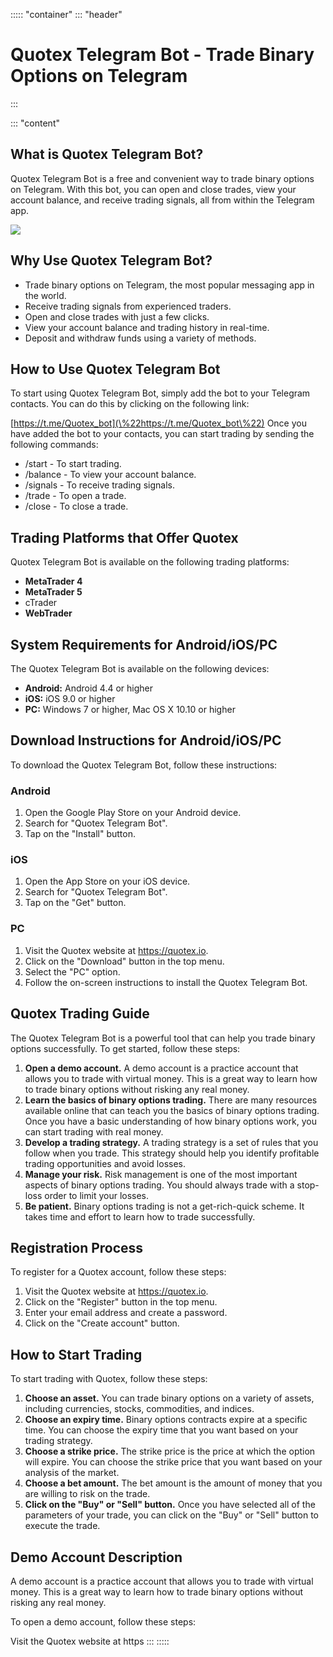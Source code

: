 ::::: \"container\"
::: \"header\"
# Quotex Telegram Bot - Trade Binary Options on Telegram
:::

::: \"content\"
## What is Quotex Telegram Bot?

Quotex Telegram Bot is a free and convenient way to trade binary options
on Telegram. With this bot, you can open and close trades, view your
account balance, and receive trading signals, all from within the
Telegram app.

[![](https://static.quotex.io/files/4_en/300_250.jpg)](https://traff.sbs/brokerqxlid)

## Why Use Quotex Telegram Bot?

-   Trade binary options on Telegram, the most popular messaging app in
    the world.
-   Receive trading signals from experienced traders.
-   Open and close trades with just a few clicks.
-   View your account balance and trading history in real-time.
-   Deposit and withdraw funds using a variety of methods.

## How to Use Quotex Telegram Bot

To start using Quotex Telegram Bot, simply add the bot to your Telegram
contacts. You can do this by clicking on the following link:

[https://t.me/Quotex_bot](\%22https://t.me/Quotex_bot\%22) Once you have
added the bot to your contacts, you can start trading by sending the
following commands:

-   /start - To start trading.
-   /balance - To view your account balance.
-   /signals - To receive trading signals.
-   /trade - To open a trade.
-   /close - To close a trade.

## Trading Platforms that Offer Quotex

Quotex Telegram Bot is available on the following trading platforms:

-   **MetaTrader 4**
-   **MetaTrader 5**
-   cTrader
-   **WebTrader**

## System Requirements for Android/iOS/PC

The Quotex Telegram Bot is available on the following devices:

-   **Android:** Android 4.4 or higher
-   **iOS:** iOS 9.0 or higher
-   **PC:** Windows 7 or higher, Mac OS X 10.10 or higher

## Download Instructions for Android/iOS/PC

To download the Quotex Telegram Bot, follow these instructions:

### Android

1.  Open the Google Play Store on your Android device.
2.  Search for "Quotex Telegram Bot".
3.  Tap on the "Install" button.

### iOS

1.  Open the App Store on your iOS device.
2.  Search for "Quotex Telegram Bot".
3.  Tap on the "Get" button.

### PC

1.  Visit the Quotex website at https://quotex.io.
2.  Click on the "Download" button in the top menu.
3.  Select the "PC" option.
4.  Follow the on-screen instructions to install the Quotex Telegram
    Bot.

## Quotex Trading Guide

The Quotex Telegram Bot is a powerful tool that can help you trade
binary options successfully. To get started, follow these steps:

1.  **Open a demo account.** A demo account is a practice account that
    allows you to trade with virtual money. This is a great way to learn
    how to trade binary options without risking any real money.
2.  **Learn the basics of binary options trading.** There are many
    resources available online that can teach you the basics of binary
    options trading. Once you have a basic understanding of how binary
    options work, you can start trading with real money.
3.  **Develop a trading strategy.** A trading strategy is a set of rules
    that you follow when you trade. This strategy should help you
    identify profitable trading opportunities and avoid losses.
4.  **Manage your risk.** Risk management is one of the most important
    aspects of binary options trading. You should always trade with a
    stop-loss order to limit your losses.
5.  **Be patient.** Binary options trading is not a get-rich-quick
    scheme. It takes time and effort to learn how to trade successfully.

## Registration Process

To register for a Quotex account, follow these steps:

1.  Visit the Quotex website at https://quotex.io.
2.  Click on the "Register" button in the top menu.
3.  Enter your email address and create a password.
4.  Click on the "Create account" button.

## How to Start Trading

To start trading with Quotex, follow these steps:

1.  **Choose an asset.** You can trade binary options on a variety of
    assets, including currencies, stocks, commodities, and indices.
2.  **Choose an expiry time.** Binary options contracts expire at a
    specific time. You can choose the expiry time that you want based on
    your trading strategy.
3.  **Choose a strike price.** The strike price is the price at which
    the option will expire. You can choose the strike price that you
    want based on your analysis of the market.
4.  **Choose a bet amount.** The bet amount is the amount of money that
    you are willing to risk on the trade.
5.  **Click on the "Buy" or "Sell" button.** Once you have
    selected all of the parameters of your trade, you can click on the
    "Buy" or "Sell" button to execute the trade.

## Demo Account Description

A demo account is a practice account that allows you to trade with
virtual money. This is a great way to learn how to trade binary options
without risking any real money.

To open a demo account, follow these steps:

Visit the Quotex website at https
:::
:::::

